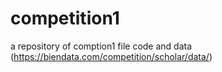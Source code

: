 # competition1
a repository of comption1 file code and data (https://biendata.com/competition/scholar/data/)
